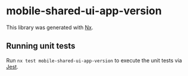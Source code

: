 # mobile-shared-ui-app-version

This library was generated with [Nx](https://nx.dev).

## Running unit tests

Run `nx test mobile-shared-ui-app-version` to execute the unit tests via [Jest](https://jestjs.io).
